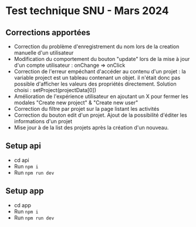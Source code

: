 # Test technique SNU - Mars 2024

## Corrections apportées
- Correction du problème d'enregistrement du nom lors de la creation manuelle d'un utilisateur
- Modification du comportement du bouton "update" lors de la mise à jour d'un compte utilisateur : onChange => onClick
- Correction de l'erreur empéchant d'accéder au contenu d'un projet : la variable project est un tableau contenant un objet. il n'était donc pas possible d'afficher les valeurs des propriétés directement. Solution choisi :  setProject(projectData[0])
- Amélioration de l'expérience utilisateur en ajoutant un X pour fermer les modales "Create new project" & "Create new user"
- Correction du filtre par projet sur la page listant les activités
- Correction du bouton edit d'un projet. Ajout de la possibilité d'éditer les informations d'un projet
- Mise jour à de la list des projets après la création d'un nouveau.

## Setup api
- cd api
- Run `npm i`
- Run `npm run dev`

## Setup app

- cd app
- Run `npm i`
- Run `npm run dev`


